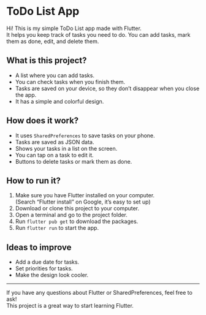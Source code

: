 # ToDo List App

Hi! This is my simple ToDo List app made with Flutter.  
It helps you keep track of tasks you need to do. You can add tasks, mark them as done, edit, and delete them.

## What is this project?

- A list where you can add tasks.
- You can check tasks when you finish them.
- Tasks are saved on your device, so they don’t disappear when you close the app.
- It has a simple and colorful design.

## How does it work?

- It uses `SharedPreferences` to save tasks on your phone.
- Tasks are saved as JSON data.
- Shows your tasks in a list on the screen.
- You can tap on a task to edit it.
- Buttons to delete tasks or mark them as done.

## How to run it?

1. Make sure you have Flutter installed on your computer.  
   (Search “Flutter install” on Google, it’s easy to set up)
2. Download or clone this project to your computer.
3. Open a terminal and go to the project folder.
4. Run `flutter pub get` to download the packages.
5. Run `flutter run` to start the app.

## Ideas to improve

- Add a due date for tasks.
- Set priorities for tasks.
- Make the design look cooler.

---

If you have any questions about Flutter or SharedPreferences, feel free to ask!  
This project is a great way to start learning Flutter.
